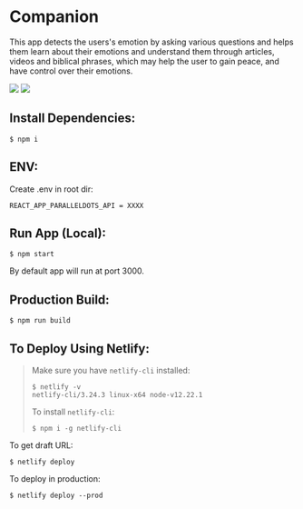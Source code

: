 # Companion
This app detects the users's emotion by asking various questions and helps them learn about their emotions and understand them through articles, videos and biblical phrases, which may help the user to gain peace, and have control over their emotions.

![](https://i.imgur.com/GUoOaeO.png)
![](https://i.imgur.com/9HjI3vW.png)

## Install Dependencies:
```
$ npm i
```
## ENV:
Create .env in root dir:
```
REACT_APP_PARALLELDOTS_API = XXXX
```
## Run App (Local):
```
$ npm start
```
By default app will run at port 3000.

## Production Build:
```
$ npm run build
```

## To Deploy Using Netlify:
> Make sure you have `netlify-cli` installed:
> ```
> $ netlify -v
> netlify-cli/3.24.3 linux-x64 node-v12.22.1
> ```
> To install `netlify-cli`:
> ```
> $ npm i -g netlify-cli
> ```
To get draft URL:
```
$ netlify deploy
```
To deploy in production:
```
$ netlify deploy --prod
```